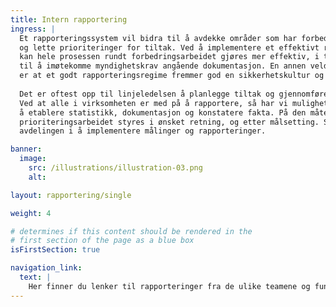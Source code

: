 ```yaml
---
title: Intern rapportering
ingress: |
  Et rapporteringssystem vil bidra til å avdekke områder som har forbedringspotensial
  og lette prioriteringer for tiltak. Ved å implementere et effektivt rapporteringssystem
  kan hele prosessen rundt forbedringsarbeidet gjøres mer effektiv, i tillegg 
  til å imøtekomme myndighetskrav angående dokumentasjon. En annen veldig viktig effekt 
  er at et godt rapporteringsregime fremmer god en sikkerhetskultur og reell arbeidstakermedvirkning. 
  
  Det er oftest opp til linjeledelsen å planlegge tiltak og gjennomføre prioriteringer. 
  Ved at alle i virksomheten er med på å rapportere, så har vi mulighet til 
  å etablere statistikk, dokumentasjon og konstatere fakta. På den måten kan det 
  prioriteringsarbeidet styres i ønsket retning, og etter målsetting. Styringsteamet støtter
  avdelingen i å implementere målinger og rapporteringer.

banner:
  image:
    src: /illustrations/illustration-03.png
    alt: 

layout: rapportering/single

weight: 4

# determines if this content should be rendered in the
# first section of the page as a blue box
isFirstSection: true

navigation_link:
  text: |
    Her finner du lenker til rapporteringer fra de ulike teamene og funksjonene i avdelingen.
---
```

